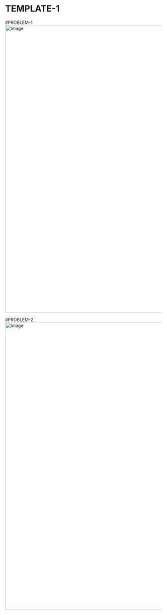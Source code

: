 # TEMPLATE-1
#PROBLEM-1
<img width="1221" height="923" alt="Image" src="https://github.com/user-attachments/assets/c8572cfb-46de-4645-9527-38cbd082888f" />


#PROBLEM-2
<img width="1221" height="923" alt="Image" src="https://github.com/user-attachments/assets/2a35868b-22cb-476a-a53b-6ea6d54c53ce" />
